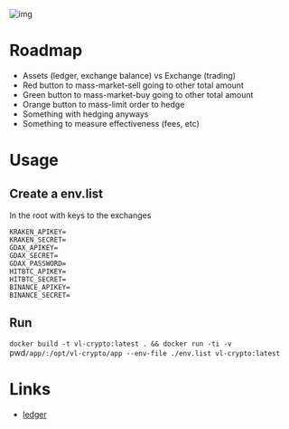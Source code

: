 
![img](https://travis-ci.org/vlussenburg/vlu-crypto.svg?branch=master)

# Roadmap

- Assets (ledger, exchange balance) vs Exchange (trading)
- Red button to mass-market-sell going to other total amount
- Green button to mass-market-buy going to other total amount
- Orange button to mass-limit order to hedge
- Something with hedging anyways
- Something to measure effectiveness (fees, etc)

# Usage

## Create a env.list 

In the root with keys to the exchanges

````
KRAKEN_APIKEY=
KRAKEN_SECRET=
GDAX_APIKEY=
GDAX_SECRET=
GDAX_PASSWORD=
HITBTC_APIKEY=
HITBTC_SECRET=
BINANCE_APIKEY=
BINANCE_SECRET=
````

## Run

`docker build -t vl-crypto:latest . && docker run -ti -v `pwd`/app/:/opt/vl-crypto/app --env-file ./env.list vl-crypto:latest`

# Links

- [ledger](https://github.com/0xProject/ledger-node-js-api)
